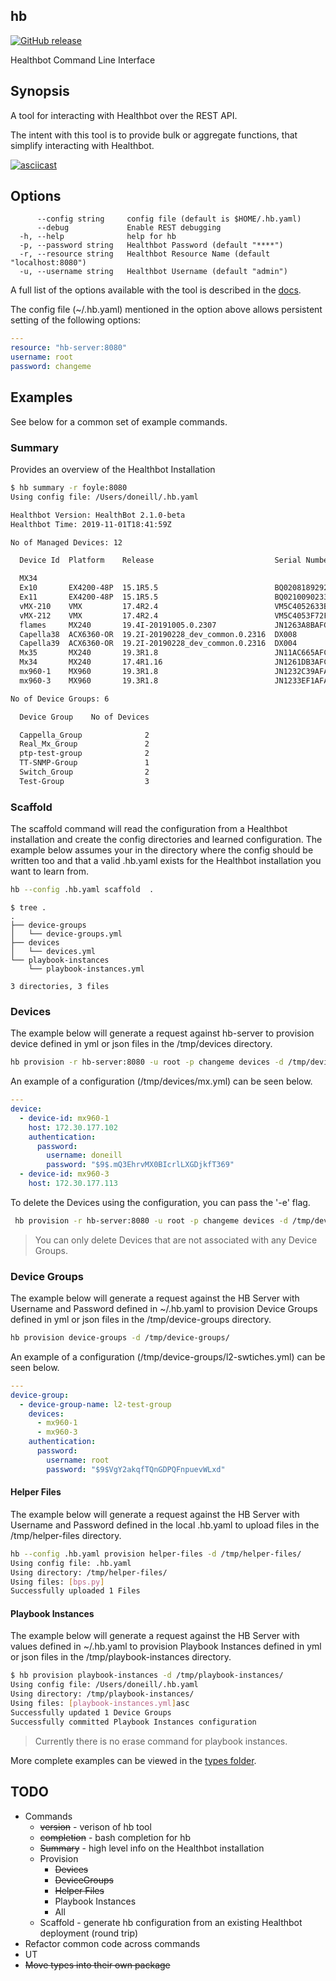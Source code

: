 ## hb

[![GitHub release](https://img.shields.io/github/v/release/damianoneill/hb.svg)](https://GitHub.com/damianoneill/hb/releases/)

Healthbot Command Line Interface

## Synopsis

A tool for interacting with Healthbot over the REST API.

The intent with this tool is to provide bulk or aggregate functions, that
simplify interacting with Healthbot.

[![asciicast](https://asciinema.org/a/FFz470Z9vbA0ECNUviycPA72c.svg)](https://asciinema.org/a/FFz470Z9vbA0ECNUviycPA72c)

## Options

```
      --config string     config file (default is $HOME/.hb.yaml)
      --debug             Enable REST debugging
  -h, --help              help for hb
  -p, --password string   Healthbot Password (default "****")
  -r, --resource string   Healthbot Resource Name (default "localhost:8080")
  -u, --username string   Healthbot Username (default "admin")
```

A full list of the options available with the tool is described in the [docs](./docs/hb.md).

The config file (~/.hb.yaml) mentioned in the option above allows persistent setting of the following options:

```yaml
---
resource: "hb-server:8080"
username: root
password: changeme
```

## Examples

See below for a common set of example commands.

### Summary

Provides an overview of the Healthbot Installation

```sh
$ hb summary -r foyle:8080
Using config file: /Users/doneill/.hb.yaml

Healthbot Version: HealthBot 2.1.0-beta
Healthbot Time: 2019-11-01T18:41:59Z

No of Managed Devices: 12

  Device Id  Platform    Release                           Serial Number

  MX34
  Ex10       EX4200-48P  15.1R5.5                          BQ0208189292
  Ex11       EX4200-48P  15.1R5.5                          BQ0210090233
  vMX-210    VMX         17.4R2.4                          VM5C4052633B
  vMX-212    VMX         17.4R2.4                          VM5C4053F72F
  flames     MX240       19.4I-20191005.0.2307             JN1263A8BAFC
  Capella38  ACX6360-OR  19.2I-20190228_dev_common.0.2316  DX008
  Capella39  ACX6360-OR  19.2I-20190228_dev_common.0.2316  DX004
  Mx35       MX240       19.3R1.8                          JN11AC665AFC
  Mx34       MX240       17.4R1.16                         JN1261DB3AFC
  mx960-1    MX960       19.3R1.8                          JN1232C39AFA
  mx960-3    MX960       19.3R1.8                          JN1233EF1AFA

No of Device Groups: 6

  Device Group    No of Devices

  Cappella_Group              2
  Real_Mx_Group               2
  ptp-test-group              2
  TT-SNMP-Group               1
  Switch_Group                2
  Test-Group                  3
```

### Scaffold

The scaffold command will read the configuration from a Healthbot installation and create the config directories and learned configuration. The example below assumes your in the directory where the config should be written too and that a valid .hb.yaml exists for the Healthbot installation you want to learn from.

```sh
hb --config .hb.yaml scaffold  .
```

```console
$ tree .
.
├── device-groups
│   └── device-groups.yml
├── devices
│   └── devices.yml
└── playbook-instances
    └── playbook-instances.yml

3 directories, 3 files
```

### Devices

The example below will generate a request against hb-server to provision device defined in yml or json files in the /tmp/devices directory.

```sh
hb provision -r hb-server:8080 -u root -p changeme devices -d /tmp/devices/
```

An example of a configuration (/tmp/devices/mx.yml) can be seen below.

```yaml
---
device:
  - device-id: mx960-1
    host: 172.30.177.102
    authentication:
      password:
        username: doneill
        password: "$9$.mQ3EhrvMX0BIcrlLXGDjkfT369"
  - device-id: mx960-3
    host: 172.30.177.113
```

To delete the Devices using the configuration, you can pass the '-e' flag.

```sh
 hb provision -r hb-server:8080 -u root -p changeme devices -d /tmp/devices/mx.yml -e
```

> You can only delete Devices that are not associated with any Device Groups.

### Device Groups

The example below will generate a request against the HB Server with Username and Password defined in ~/.hb.yaml to provision Device Groups defined in yml or json files in the /tmp/device-groups directory.

```sh
hb provision device-groups -d /tmp/device-groups/
```

An example of a configuration (/tmp/device-groups/l2-swtiches.yml) can be seen below.

```yaml
---
device-group:
  - device-group-name: l2-test-group
    devices:
      - mx960-1
      - mx960-3
    authentication:
      password:
        username: root
        password: "$9$VgY2akqfTQnGDPQFnpuevWLxd"
```

#### Helper Files

The example below will generate a request against the HB Server with Username and Password defined in the local .hb.yaml to upload files in the /tmp/helper-files directory.

```sh
hb --config .hb.yaml provision helper-files -d /tmp/helper-files/
Using config file: .hb.yaml
Using directory: /tmp/helper-files/
Using files: [bps.py]
Successfully uploaded 1 Files
```

#### Playbook Instances

The example below will generate a request against the HB Server with values defined in ~/.hb.yaml to provision Playbook Instances defined in yml or json files in the /tmp/playbook-instances directory.

```sh
$ hb provision playbook-instances -d /tmp/playbook-instances/
Using config file: /Users/doneill/.hb.yaml
Using directory: /tmp/playbook-instances/
Using files: [playbook-instances.yml]asc
Successfully updated 1 Device Groups
Successfully committed Playbook Instances configuration
```

> Currently there is no erase command for playbook instances.

More complete examples can be viewed in the [types folder](./types/testdata/).

## TODO

- Commands
  - ~~version~~ - verison of hb tool
  - ~~completion~~ - bash completion for hb
  - ~~Summary~~ - high level info on the Healthbot installation
  - Provision
    - ~~Devices~~
    - ~~DeviceGroups~~
    - ~~Helper Files~~
    - Playbook Instances
    - All
  - Scaffold - generate hb configuration from an existing Healthbot deployment (round trip)
- Refactor common code across commands
- UT
- ~~Move types into their own package~~
